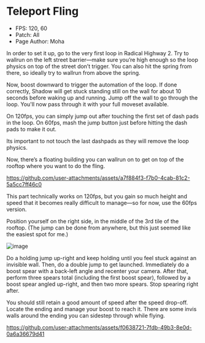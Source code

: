 # Teleport Fling
- FPS: 120, 60
- Patch: All
- Page Author: Moha

In order to set it up, go to the very first loop in Radical Highway 2.
Try to wallrun on the left street barrier—make sure you’re high enough so the loop physics on top of the street don’t trigger.
You can also hit the spring from there, so ideally try to wallrun from above the spring.

Now, boost downward to trigger the automation of the loop. If done correctly, Shadow will get stuck standing still on the wall for about 10 seconds before waking up and running.
Jump off the wall to go through the loop. You'll now pass through it with your full moveset available.

On 120fps, you can simply jump out after touching the first set of dash pads in the loop.
On 60fps, mash the jump button just before hitting the dash pads to make it out.

Its important to not touch the last dashpads as they will remove the loop physics.

Now, there’s a floating building you can wallrun on to get on top of the rooftop where you want to do the fling.

https://github.com/user-attachments/assets/a7f884f3-f7b0-4cab-81c2-5a5cc7ff46c0

This part technically works on 120fps, but you gain so much height and speed that it becomes really difficult to manage—so for now, use the 60fps version.

Position yourself on the right side, in the middle of the 3rd tile of the rooftop. (The jump can be done from anywhere, but this just seemed like the easiest spot for me.)

![image](https://github.com/user-attachments/assets/00999f94-5f82-4743-97ce-0b504ad0c6f8)

Do a holding jump up-right and keep holding until you feel stuck against an invisible wall. Then, do a double jump to get launched.
Immediately do a boost spear with a back-left angle and recenter your camera. After that, perform three spears total (including the first boost spear), followed by a boost spear angled up-right, and then two more spears. Stop spearing right after.

You should still retain a good amount of speed after the speed drop-off. Locate the ending and manage your boost to reach it.
There are some invis walls around the ending you can sidestep through while flying.

https://github.com/user-attachments/assets/f0638721-7fdb-49b3-8e0d-0a6a36679d41
